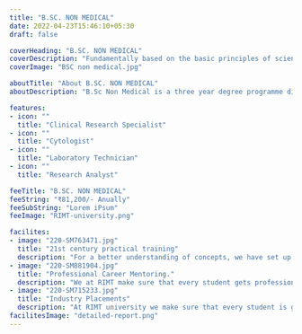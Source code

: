 ```yaml
---
title: "B.SC. NON MEDICAL"
date: 2022-04-23T15:46:10+05:30
draft: false

coverHeading: "B.SC. NON MEDICAL"
coverDescription: "Fundamentally based on the basic principles of scientific studies namely Mathematics, Physics, Chemistry"
coverImage: "BSC non medical.jpg"

aboutTitle: "About B.SC. NON MEDICAL"
aboutDescription: "B.Sc Non Medical is a three year degree programme divided in six semesters. The students are introduced to the basics of Physics, Chemistry and Mathematics for the synthesis, analysis and instrumentation. Students are taught Physics, Chemistry and Mathematics to understand the structure, functions and composition of the pure and applied Sciences. Knowledge of these basic subjects is essential for thorough understanding of the concepts and applications of Physics, Chemistry and Mathematics which will help students to understand the fundamentals laws of nature which are essential in understanding the principles of the technology. Under this banner, the students are taught the advanced postulates of PCM. This is the oldest and the most desired Courses among the students."

features:
- icon: ""
  title: "Clinical Research Specialist"
- icon: ""
  title: "Cytologist"
- icon: ""
  title: "Laboratory Technician"
- icon: ""
  title: "Research Analyst"

feeTitle: "B.SC. NON MEDICAL"
feeString: "₹81,200/- Anually"
feeSubString: "Lorem iPsum"
feeImage: "RIMT-university.png"

facilites:
- image: "220-SM763471.jpg"
  title: "21st century practical training"
  description: "For a better understanding of concepts, we have set up advanced 21st-century tools equipped with advanced training methods so that students can learn every concept practically in a better way."
- image: "220-SM881904.jpg"
  title: "Professional Career Mentoring."
  description: "We at RIMT make sure that every student gets professional career mentoring from the industry experts to set career targets & for this we have created a career & placement cell too."
- image: "220-SM715233.jpg"
  title: "Industry Placements"
  description: "At RIMT university we make sure that every student is getting placed, each year more than 500 companies visit the campus of RIMT to hire our brightest of the talents"
facilitesImage: "detailed-report.png"
---
```


